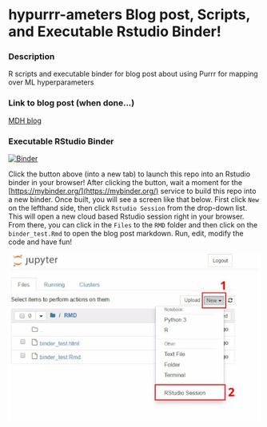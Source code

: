 # hypurrr-ameters Blog post, Scripts, and Executable Rstudio Binder!

### Description
R scripts and executable binder for blog post about using Purrr for mapping over ML hyperparameters

### Link to blog post (when done...)
[MDH blog](http://matthewdharris.com)

### Executable RStudio Binder
[![Binder](https://mybinder.org/badge.svg)](https://mybinder.org/v2/gh/mrecos/hypurrr-ameters/master?filepath=RMD)

Click the button above (into a new tab) to launch this repo into an Rstudio binder in your browser! After clicking the button, wait a moment for the [https://mybinder.org/](https://mybinder.org/) service to build this repo into a new binder. Once built, you will see a screen like that below. First click `New` on the lefthand side, then click `Rstudio Session` from the drop-down list. This will open a new cloud based Rstudio session right in your browser. From there, you can click in the `Files` to the `RMD` folder and then click on the `binder_test.Rmd` to open the blog post markdown. Run, edit, modify the code and have fun!


![](binder_instructions_1.jpeg)


